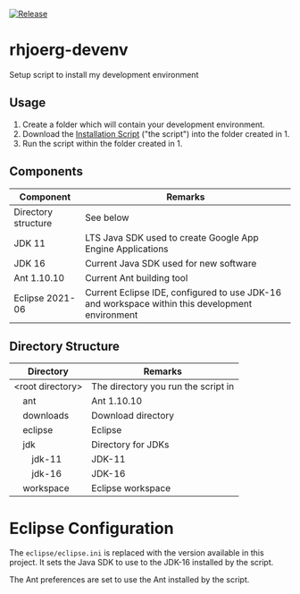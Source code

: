 [![Release](https://github.com/rhjoerg/rhjoerg-devenv/actions/workflows/release.yml/badge.svg?branch=main)](https://github.com/rhjoerg/rhjoerg-devenv/actions/workflows/release.yml)

# rhjoerg-devenv
Setup script to install my development environment

## Usage

1. Create a folder which will contain your development environment.
2. Download the [Installation Script](https://github.com/rhjoerg/rhjoerg-devenv/releases/download/latest/rhjoerg-devenv.ps1) ("the script") into the folder created in 1.
3. Run the script within the folder created in 1.

## Components

Component | Remarks
--- | ---
Directory structure | See below
JDK 11 | LTS Java SDK used to create Google App Engine Applications
JDK 16 | Current Java SDK used for new software
Ant 1.10.10 | Current Ant building tool
Eclipse 2021-06 | Current Eclipse IDE, configured to use JDK-16 and workspace within this development environment

## Directory Structure

Directory | Remarks
--- | ---
&lt;root directory&gt; | The directory you run the script in
&emsp;ant | Ant 1.10.10
&emsp;downloads | Download directory
&emsp;eclipse | Eclipse
&emsp;jdk | Directory for JDKs
&emsp;&emsp;jdk-11 | JDK-11
&emsp;&emsp;jdk-16 | JDK-16
&emsp;workspace | Eclipse workspace

# Eclipse Configuration

The ```eclipse/eclipse.ini``` is replaced with the version available in this project. It sets the Java SDK to use to the JDK-16 installed by the script.

The Ant preferences are set to use the Ant installed by the script.

